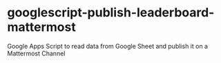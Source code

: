 # googlescript-publish-leaderboard-mattermost
Google Apps Script to read data from Google Sheet and publish it on a Mattermost Channel
